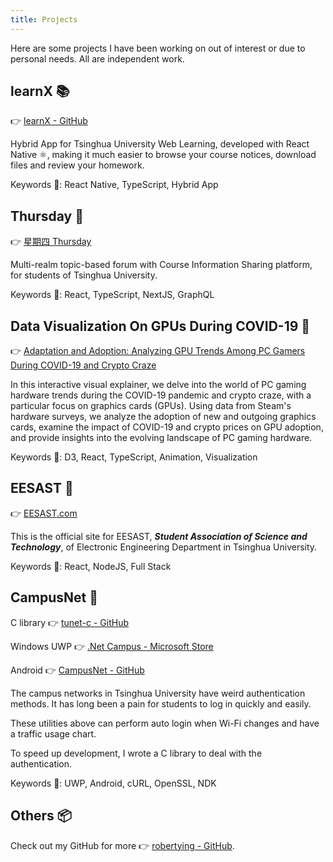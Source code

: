 ```yaml
---
title: Projects
---
```


Here are some projects I have been working on out of interest or due to personal needs. All are independent work.

## learnX 📚

👉 [learnX - GitHub](https://github.com/robertying/learnX)

Hybrid App for Tsinghua University Web Learning, developed with React Native ⚛️, making it much easier to browse your course notices, download files and review your homework.

Keywords 🔑: React Native, TypeScript, Hybrid App

## Thursday 📆

👉 [星期四 Thursday](https://tsinghua.app)

Multi-realm topic-based forum with Course Information Sharing platform, for students of Tsinghua University.

Keywords 🔑: React, TypeScript, NextJS, GraphQL

## Data Visualization On GPUs During COVID-19 🌌

👉 [Adaptation and Adoption: Analyzing GPU Trends Among PC Gamers During COVID-19 and Crypto Craze](https://visualization.ruiying.io/adaptation-and-adoption-analyzing-gpu-trends-among-pc-gamers-during-covid-19-and-crypto-craze)

In this interactive visual explainer, we delve into the world of PC gaming hardware trends during the COVID-19 pandemic and crypto craze, with a particular focus on graphics cards (GPUs). Using data from Steam's hardware surveys, we analyze the adoption of new and outgoing graphics cards, examine the impact of COVID-19 and crypto prices on GPU adoption, and provide insights into the evolving landscape of PC gaming hardware.

Keywords 🔑: D3, React, TypeScript, Animation, Visualization

## EESAST 📰

👉 [EESAST.com](https://eesast.com)

This is the official site for EESAST, _**Student Association of Science and Technology**_, of Electronic Engineering Department in Tsinghua University.

Keywords 🔑: React, NodeJS, Full Stack

## CampusNet 🏫

C library 👉 [tunet-c - GitHub](https://github.com/robertying/tunet-c)

Windows UWP 👉 [.Net Campus - Microsoft Store](https://www.microsoft.com/store/productId/9PDVWNT4K1MW)

Android 👉 [CampusNet - GitHub](https://github.com/robertying/CampusNet-Android/releases)

The campus networks in Tsinghua University have weird authentication methods. It has long been a pain for students to log in quickly and easily.

These utilities above can perform auto login when Wi-Fi changes and have a traffic usage chart.

To speed up development, I wrote a C library to deal with the authentication.

Keywords 🔑: UWP, Android, cURL, OpenSSL, NDK

## Others 📦

Check out my GitHub for more 👉 [robertying - GitHub](https://github.com/robertying).
